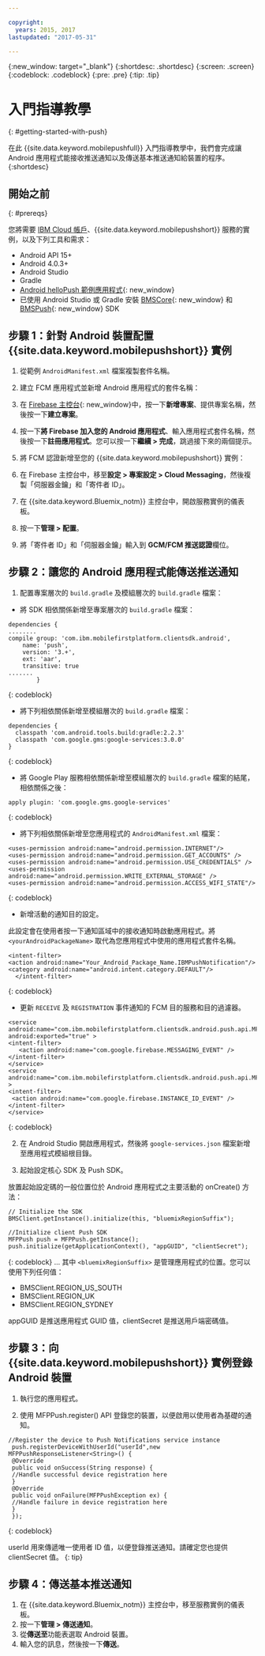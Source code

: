 ```yaml
---

copyright:
  years: 2015, 2017
lastupdated: "2017-05-31"

---
```


{:new_window: target="_blank"}
{:shortdesc: .shortdesc}
{:screen: .screen}
{:codeblock: .codeblock}
{:pre: .pre}
{:tip: .tip}

# 入門指導教學
{: #getting-started-with-push}

在此 {{site.data.keyword.mobilepushfull}} 入門指導教學中，我們會完成讓 Android 應用程式能接收推送通知以及傳送基本推送通知給裝置的程序。
{:shortdesc}

<div id="prerequisites"></div>

## 開始之前
{: #prereqs}

您將需要 [IBM Cloud 帳戶](https://console.bluemix.net/registration/)、{{site.data.keyword.mobilepushshort}} 服務的實例，以及下列工具和需求：

  * Android API 15+
  * Android 4.0.3+
  * Android Studio
  * Gradle
  * [Android helloPush 範例應用程式](https://github.com/ibm-bluemix-mobile-services/bms-samples-android-hellopush){: new_window}
  * 已使用 Android Studio 或 Gradle 安裝 [BMSCore](https://github.com/ibm-bluemix-mobile-services/bms-clientsdk-android-core){: new_window} 和
  [BMSPush](https://github.com/ibm-bluemix-mobile-services/bms-clientsdk-android-push){: new_window} SDK

## 步驟 1：針對 Android 裝置配置 {{site.data.keyword.mobilepushshort}} 實例

1. 從範例 `AndroidManifest.xml` 檔案複製套件名稱。

2. 建立 FCM 應用程式並新增 Android 應用程式的套件名稱：
  1. 在 [Firebase 主控台](https://console.firebase.google.com){: new_window}中，按一下**新增專案**、提供專案名稱，然後按一下**建立專案**。
  2. 按一下**將 Firebase 加入您的 Android 應用程式**、輸入應用程式套件名稱，然後按一下**註冊應用程式**。您可以按一下**繼續 > 完成**，跳過接下來的兩個提示。 

3. 將 FCM 認證新增至您的 {{site.data.keyword.mobilepushshort}} 實例：
  1. 在 Firebase 主控台中，移至**設定 > 專案設定 > Cloud Messaging**，然後複製「伺服器金鑰」和「寄件者 ID」。
  2. 在 {{site.data.keyword.Bluemix_notm}} 主控台中，開啟服務實例的儀表板。
  3. 按一下**管理 > 配置**。
  4. 將「寄件者 ID」和「伺服器金鑰」輸入到 **GCM/FCM 推送認證**欄位。

## 步驟 2：讓您的 Android 應用程式能傳送推送通知

1. 配置專案層次的 `build.gradle` 及模組層次的 `build.gradle` 檔案：

  * 將 SDK 相依關係新增至專案層次的 `build.gradle` 檔案：
  
  ```
  dependencies {
  ........
  compile group: 'com.ibm.mobilefirstplatform.clientsdk.android',
      name: 'push',
      version: '3.+',
      ext: 'aar',
      transitive: true
  .......
	      }
  ```
  {: codeblock}

  * 將下列相依關係新增至模組層次的 `build.gradle` 檔案：
  
  ```
  dependencies {
    classpath 'com.android.tools.build:gradle:2.2.3'
    classpath 'com.google.gms:google-services:3.0.0'
  }
  ```
  {: codeblock}
  
  * 將 Google Play 服務相依關係新增至模組層次的 `build.gradle` 檔案的結尾，相依關係之後：
  
  ```
  apply plugin: 'com.google.gms.google-services'
  ```
  {: codeblock}
  
  * 將下列相依關係新增至您應用程式的 `AndroidManifest.xml` 檔案：
  
  ```
  <uses-permission android:name="android.permission.INTERNET"/>
  <uses-permission android:name="android.permission.GET_ACCOUNTS" />
  <uses-permission android:name="android.permission.USE_CREDENTIALS" />
  <uses-permission android:name="android.permission.WRITE_EXTERNAL_STORAGE" />
  <uses-permission android:name="android.permission.ACCESS_WIFI_STATE"/>
  ```
  {: codeblock}
  
  * 新增活動的通知目的設定。 
  
  此設定會在使用者按一下通知區域中的接收通知時啟動應用程式。將
  `<yourAndroidPackageName>` 取代為您應用程式中使用的應用程式套件名稱。
  
  ```
  <intent-filter>
  <action android:name="Your_Android_Package_Name.IBMPushNotification"/>
  <category android:name="android.intent.category.DEFAULT"/>
 	</intent-filter>
  ```
  {: codeblock}
  
  * 更新 `RECEIVE` 及 `REGISTRATION` 事件通知的 FCM 目的服務和目的過濾器。
  
  ```
  <service android:name="com.ibm.mobilefirstplatform.clientsdk.android.push.api.MFPPushIntentService"
  android:exported="true" >
  <intent-filter>
     <action android:name="com.google.firebase.MESSAGING_EVENT" />
  </intent-filter>
  </service>
  <service
  android:name="com.ibm.mobilefirstplatform.clientsdk.android.push.api.MFPPush"android:exported="true" >
  <intent-filter>
   <action android:name="com.google.firebase.INSTANCE_ID_EVENT" />
  </intent-filter>
  </service>
  ```
  {: codeblock}
  
2. 在 Android Studio 開啟應用程式，然後將 `google-services.json` 檔案新增至應用程式模組根目錄。

3. 起始設定核心 SDK 及 Push SDK。 

放置起始設定碼的一般位置位於 Android 應用程式之主要活動的 onCreate() 方法：

```
// Initialize the SDK
BMSClient.getInstance().initialize(this, "bluemixRegionSuffix");

//Initialize client Push SDK
MFPPush push = MFPPush.getInstance();
push.initialize(getApplicationContext(), "appGUID", "clientSecret");
```
{: codeblock}
... 其中 `<bluemixRegionSuffix>` 是管理應用程式的位置。您可以使用下列任何值：



  * BMSClient.REGION_US_SOUTH
  * BMSClient.REGION_UK
  * BMSClient.REGION_SYDNEY

appGUID 是推送應用程式 GUID 值，clientSecret 是推送用戶端密碼值。 

## 步驟 3：向 {{site.data.keyword.mobilepushshort}} 實例登錄 Android 裝置

1. 執行您的應用程式。

2. 使用 MFPPush.register() API 登錄您的裝置，以便啟用以使用者為基礎的通知。

```
//Register the device to Push Notifications service instance
 push.registerDeviceWithUserId("userId",new MFPPushResponseListener<String>() {
 @Override	
 public void onSuccess(String response) {
 //Handle successful device registration here
 }
 @Override	
 public void onFailure(MFPPushException ex) {
 //Handle failure in device registration here
 }
 });
 ```
 {: codeblock}
 
 
 userId 用來傳遞唯一使用者 ID 值，以便登錄推送通知。請確定您也提供 clientSecret 值。
 {: tip}
 
 ## 步驟 4：傳送基本推送通知
 
 1. 在 {{site.data.keyword.Bluemix_notm}} 主控台中，移至服務實例的儀表板。
 2. 按一下**管理 > 傳送通知**。
 3. 從**傳送至**功能表選取 Android 裝置。
 4. 輸入您的訊息，然後按一下**傳送**。 
 

